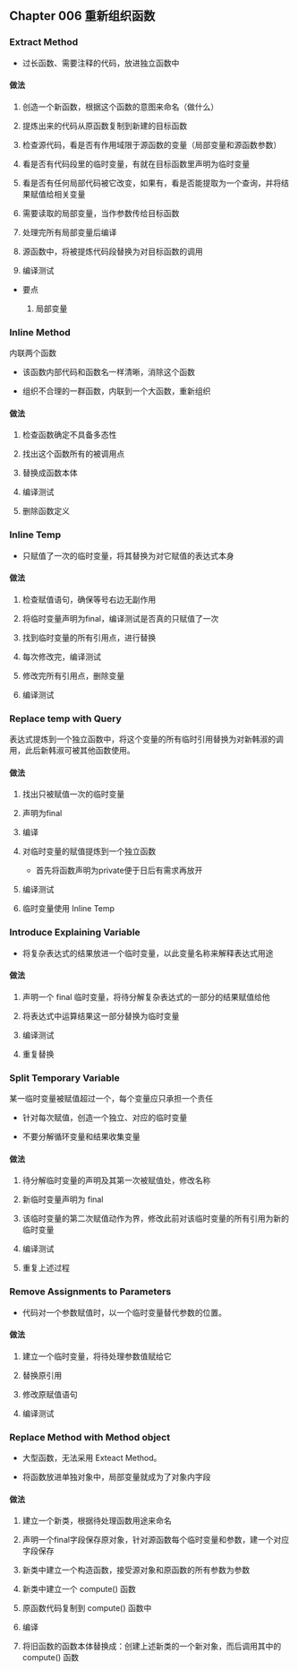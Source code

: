 ## Chapter 006 重新组织函数

### Extract Method

- 过长函数、需要注释的代码，放进独立函数中

#### 做法

1. 创造一个新函数，根据这个函数的意图来命名（做什么）

1. 提炼出来的代码从原函数复制到新建的目标函数

1. 检查源代码，看是否有作用域限于源函数的变量（局部变量和源函数参数）

1. 看是否有代码段里的临时变量，有就在目标函数里声明为临时变量

1. 看是否有任何局部代码被它改变，如果有，看是否能提取为一个查询，并将结果赋值给相关变量

1. 需要读取的局部变量，当作参数传给目标函数

1. 处理完所有局部变量后编译

1. 源函数中，将被提炼代码段替换为对目标函数的调用

1. 编译测试


- 要点

    1. 局部变量
    
### Inline Method

内联两个函数

- 该函数内部代码和函数名一样清晰，消除这个函数

- 组织不合理的一群函数，内联到一个大函数，重新组织

#### 做法

1. 检查函数确定不具备多态性

1. 找出这个函数所有的被调用点

1. 替换成函数本体

1. 编译测试

1. 删除函数定义


### Inline Temp

- 只赋值了一次的临时变量，将其替换为对它赋值的表达式本身

#### 做法

1. 检查赋值语句，确保等号右边无副作用

1. 将临时变量声明为final，编译测试是否真的只赋值了一次

1. 找到临时变量的所有引用点，进行替换

1. 每次修改完，编译测试

1. 修改完所有引用点，删除变量

1. 编译测试

### Replace temp with Query

表达式提炼到一个独立函数中，将这个变量的所有临时引用替换为对新韩淑的调用，此后新韩淑可被其他函数使用。

#### 做法

1. 找出只被赋值一次的临时变量

1. 声明为final

1. 编译

1. 对临时变量的赋值提炼到一个独立函数

    - 首先将函数声明为private便于日后有需求再放开

1. 编译测试

1. 临时变量使用 Inline Temp

### Introduce Explaining Variable

- 将复杂表达式的结果放进一个临时变量，以此变量名称来解释表达式用途

#### 做法

1. 声明一个 final 临时变量，将待分解复杂表达式的一部分的结果赋值给他

1. 将表达式中运算结果这一部分替换为临时变量

1. 编译测试

1. 重复替换

### Split Temporary Variable

某一临时变量被赋值超过一个，每个变量应只承担一个责任

- 针对每次赋值，创造一个独立、对应的临时变量

- 不要分解循环变量和结果收集变量

#### 做法

1. 待分解临时变量的声明及其第一次被赋值处，修改名称

1. 新临时变量声明为 final

1. 该临时变量的第二次赋值动作为界，修改此前对该临时变量的所有引用为新的临时变量

1. 编译测试

1. 重复上述过程

### Remove Assignments to Parameters

- 代码对一个参数赋值时，以一个临时变量替代参数的位置。

#### 做法

1. 建立一个临时变量，将待处理参数值赋给它

1. 替换原引用

1. 修改原赋值语句

1. 编译测试

### Replace Method with Method object

- 大型函数，无法采用 Exteact Method。

- 将函数放进单独对象中，局部变量就成为了对象内字段

#### 做法

1. 建立一个新类，根据待处理函数用途来命名

1. 声明一个final字段保存原对象，针对源函数每个临时变量和参数，建一个对应字段保存

1. 新类中建立一个构造函数，接受源对象和原函数的所有参数为参数

1. 新类中建立一个 compute() 函数

1. 原函数代码复制到 compute() 函数中

1. 编译

1. 将旧函数的函数本体替换成：创建上述新类的一个新对象，而后调用其中的 compute() 函数

